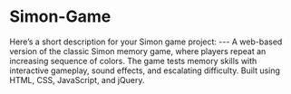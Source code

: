# Simon-Game
Here’s a short description for your Simon game project:  ---  A web-based version of the classic Simon memory game, where players repeat an increasing sequence of colors. The game tests memory skills with interactive gameplay, sound effects, and escalating difficulty. Built using HTML, CSS, JavaScript, and jQuery.
